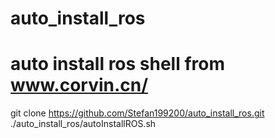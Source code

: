 # auto_install_ros
# auto install ros shell from www.corvin.cn/

git clone https://github.com/Stefan199200/auto_install_ros.git
./auto_install_ros/autoInstallROS.sh


